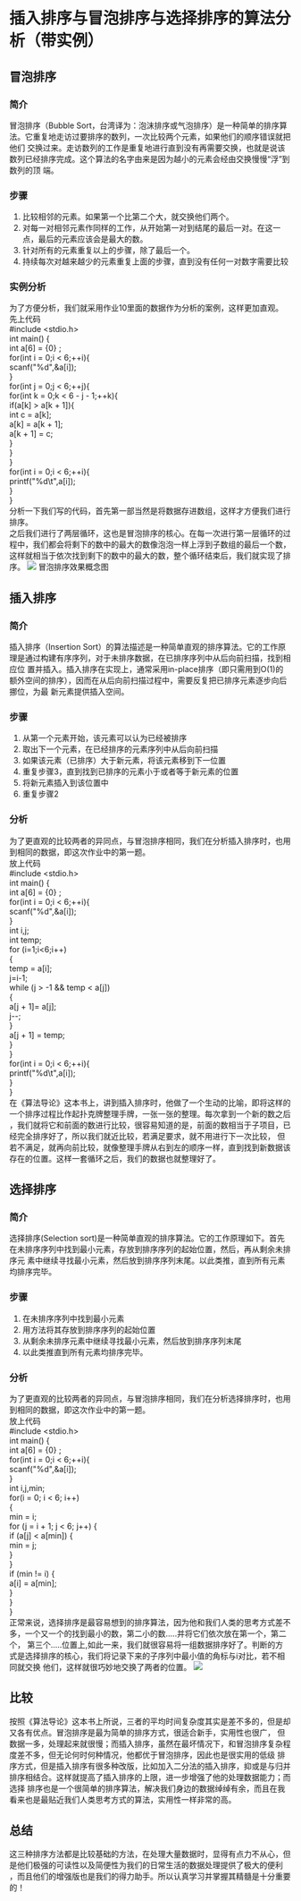 # 插入排序与冒泡排序与选择排序的算法分析（带实例）
## 冒泡排序
### 简介
冒泡排序（Bubble Sort，台湾译为：泡沫排序或气泡排序）是一种简单的排序算法。它重复地走访过要排序的数列，一次比较两个元素，如果他们的顺序错误就把他们
交换过来。走访数列的工作是重复地进行直到没有再需要交换，也就是说该数列已经排序完成。这个算法的名字由来是因为越小的元素会经由交换慢慢“浮”到数列的顶
端。
### 步骤
1. 比较相邻的元素。如果第一个比第二个大，就交换他们两个。
2. 对每一对相邻元素作同样的工作，从开始第一对到结尾的最后一对。在这一点，最后的元素应该会是最大的数。
3. 针对所有的元素重复以上的步骤，除了最后一个。
4. 持续每次对越来越少的元素重复上面的步骤，直到没有任何一对数字需要比较
### 实例分析
为了方便分析，我们就采用作业10里面的数据作为分析的案例，这样更加直观。<br/>
先上代码<br/>
#include <stdio.h> <br/>
int main() { <br/>
int a[6] = {0} ; <br/>
for(int i = 0;i < 6;++i){ <br/>
scanf("%d",&a[i]); <br/>
} <br/>
for(int j = 0;j < 6;++j){ <br/>
for(int k = 0;k < 6 - j - 1;++k){ <br/>
if(a[k] > a[k + 1]){ <br/>
int c = a[k]; <br/>
a[k] = a[k + 1]; <br/>
a[k + 1] = c; <br/>
}<br/>
}<br/>
}<br/>
for(int i = 0;i < 6;++i){ <br/>
printf("%d\t",a[i]); <br/>
}<br/>
} <br/>
分析一下我们写的代码，首先第一部当然是将数据存进数组，这样才方便我们进行排序。<br/>
之后我们进行了两层循环，这也是冒泡排序的核心。在每一次进行第一层循环的过程中，我们都会将剩下的数中的最大的数像泡泡一样上浮到子数组的最后一个数，这样就相当于依次找到剩下的数中的最大的数，整个循环结束后，我们就实现了排序。
![](https://img-blog.csdn.net/20160921091654436)
冒泡排序效果概念图
## 插入排序
### 简介
插入排序（Insertion Sort）的算法描述是一种简单直观的排序算法。它的工作原理是通过构建有序序列，对于未排序数据，在已排序序列中从后向前扫描，找到相应位
置并插入。插入排序在实现上，通常采用in-place排序（即只需用到O(1)的额外空间的排序），因而在从后向前扫描过程中，需要反复把已排序元素逐步向后挪位，为最
新元素提供插入空间。
### 步骤
1. 从第一个元素开始，该元素可以认为已经被排序
2. 取出下一个元素，在已经排序的元素序列中从后向前扫描
3. 如果该元素（已排序）大于新元素，将该元素移到下一位置
4. 重复步骤3，直到找到已排序的元素小于或者等于新元素的位置
5. 将新元素插入到该位置中
6. 重复步骤2
### 分析
为了更直观的比较两者的异同点，与冒泡排序相同，我们在分析插入排序时，也用到相同的数据，即这次作业中的第一题。<br/>
放上代码<br/>
#include <stdio.h> <br/>
int main() { <br/>
int a[6] = {0} ; <br/>
for(int i = 0;i < 6;++i){ <br/>
scanf("%d",&a[i]); <br/>
} <br/>
int i,j;<br/>
int temp;<br/>
for (i=1;i<6;i++)<br/>
{<br/>
temp = a[i];<br/>
j=i-1;<br/>
while (j > -1 && temp < a[j])<br/>
{<br/>
a[j + 1]= a[j];<br/>
j--;<br/>
}<br/>
a[j + 1] = temp;<br/>
}<br/>
}<br/>
for(int i = 0;i < 6;++i){ <br/>
printf("%d\t",a[i]); <br/>
}<br/>
} <br/>
在《算法导论》这本书上，讲到插入排序时，他做了一个生动的比喻，即将这样的一个排序过程比作起扑克牌整理手牌，一张一张的整理。每次拿到一个新的数之后
，我们就将它和前面的数进行比较，很容易知道的是，前面的数相当于子项目，已经完全排序好了，所以我们就近比较，若满足要求，就不用进行下一次比较，
但若不满足，就再向前比较，就像整理手牌从右到左的顺序一样，直到找到新数据该存在的位置。这样一套循环之后，我们的数据也就整理好了。
## 选择排序
### 简介
选择排序(Selection sort)是一种简单直观的排序算法。它的工作原理如下。首先在未排序序列中找到最小元素，存放到排序序列的起始位置，然后，再从剩余未排序元
素中继续寻找最小元素，然后放到排序序列末尾。以此类推，直到所有元素均排序完毕。
### 步骤
1. 在未排序序列中找到最小元素
2. 用方法将其存放到排序序列的起始位置
3. 从剩余未排序元素中继续寻找最小元素，然后放到排序序列末尾
4. 以此类推直到所有元素均排序完毕。
### 分析
为了更直观的比较两者的异同点，与冒泡排序相同，我们在分析选择排序时，也用到相同的数据，即这次作业中的第一题。<br/>
放上代码<br/>
#include <stdio.h> <br/>
int main() { <br/>
int a[6] = {0} ; <br/>
for(int i = 0;i < 6;++i){ <br/>
scanf("%d",&a[i]); <br/>
} <br/>
int i,j,min;<br/>
for(i = 0; i < 6; i++)<br/>
{<br/>
min = i;<br/>
for (j = i + 1; j < 6; j++) {<br/>
if (a[j] < a[min]) {<br/>
min = j;<br/>
}<br/>
}<br/>
if (min != i) {<br/>
a[i] = a[min];<br/>
} <br/>
}<br/>
}<br/>
正常来说，选择排序是最容易想到的排序算法，因为他和我们人类的思考方式差不多，一个又一个的找到最小的数，第二小的数.....并将它们依次放在第一个，第二个，
第三个.....位置上,如此一来，我们就很容易将一组数据排序好了。判断的方式是选择排序的核心，我们将记录下来的子序列中最小值的角标与i对比，若不相同就交换
他们，这样就很巧妙地交换了两者的位置。
![](https://img-blog.csdn.net/20160921091628124)
## 比较
按照《算法导论》这本书上所说，三者的平均时间复杂度其实是差不多的，但是却又各有优点。冒泡排序是最为简单的排序方式，很适合新手，实用性也很广，
但数据一多，处理起来就很慢；而插入排序，虽然在最坏情况下，和冒泡排序复杂程度差不多，但无论何时何种情况，他都优于冒泡排序，因此也是很实用的低级
排序方式，但是插入排序有很多种改版，比如加入二分法的插入排序，抑或是与归并排序相结合。这样就提高了插入排序的上限，进一步增强了他的处理数据能力；而选择
排序也是一个很简单的排序算法，解决我们身边的数据绰绰有余，而且在我看来也是最贴近我们人类思考方式的算法，实用性一样非常的高。
## 总结
这三种排序方法都是比较基础的方法，在处理大量数据时，显得有点力不从心，但是他们极强的可读性以及简便性为我们的日常生活的数据处理提供了极大的便利
，而且他们的增强版也是我们的得力助手。所以认真学习并掌握其精髓是十分重要的！

